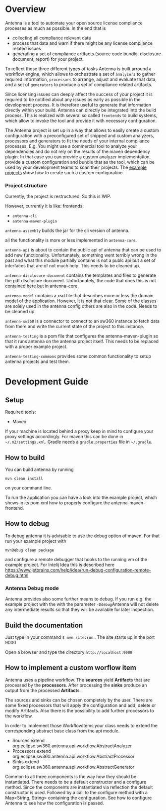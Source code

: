 # Overview
Antenna is a tool to automate your open source license compliance processes as much as possible. In the end that is 
 
 - collecting all compliance relevant data
 - process that data and warn if there might be any license compliance related issues
 - generating a set of compliance artifacts (source code bundle, disclosure document, report) for your project. 
 
 To reflect those three different types of tasks Antenna is built arround a workflow engine, which allows to orchestrate a set of ```analyzers``` to gather required information, ```processors``` to arrange, adjust and evaluate that data, and a set of ```generators``` to produce a set of compliance related artifacts.
 
 Since licensing issues can deeply affect the success of your project it is required to be notified about any issues as early as possible in the development process. It is therefore useful to generate that information directly within your build. Antenna can directly be integrated into the build process. This is realized with several so called ```frontends``` to build systems, which allow to invoke the tool and provide it with necessary configuration.
 
 
 The Antenna project is set up in a way that allows to easily create a custom configuration with a preconfigured set of shipped and custom analyzers, processors and generators to fit the needs of your internal compliance processes. E.g. You might use a commercial tool to analyze your dependencies and do not rely on the results of the maven dependency plugin. In that case you can provide a custom analyzer implementation, provide a custom configuration and bundle that as the tool, which can be used by your development teams to scan their projects. The [example projects](https://github.com/bsinno/osm-antenna-2.0/tree/master/example-projects) show how to create such a custom configuration.
 
 
 
### Project structure
 
 Currently, the project is restructured. So this is WIP.
 
 However, currently it is like:
 frontends:
 - ```antenna-cli```
 - ```antenna-maven-plugin```
 
 ```antenna-assembly``` builds the jar for the cli version of antenna.
 
 all the functionality is more or less implemented in ```antenna-core```.
 
 ```antenna-api``` is about to contain the public api of antenna that can be used to add new functionality. Unfortunately, something went terribly wrong in the past and what this module partially contains is not a publc api but a set of interfaces that are of not much help. This needs to be cleaned up.
 
 ```antenna-disclosure-document``` contains the templates and files to generate the pdf disclosure document. Unfortunately, the code that does this is not contained here but in antenna-core.
 
 ```antenna-model``` contains a xsd file that describes more or less the domain model of the application. However, it is not that clear. Some of the classes are solely used in the antenna config others are also in the code. Needs to be cleaned up.
 
 ```antenna-sw360``` is a connector to connect to an sw360 instance to fetch data from there and write the current state of the project to this instance.
 
 ```antenna-testing``` is a pom file that configures the antenna-maven-plugin so that it runs antenna on the antenna project itself. This needs to be replaced with a proper example project.
 
 ```antenna-testing-commons``` provides some common functionality to setup antenna projects and test them.
 
 
 
 


# Development Guide

## Setup

Required tools:

- Maven

If your machine is located behind a proxy keep in mind to configure your proxy settings accordingly. For maven this can be done in `~/.m2/settings.xml`. Gradle needs a `gradle.properties` file in `~/.gradle`.

## How to build

You can build antenna by running

```
mvn clean install
```

on your command line.


To run the application you can have a look into the example project, which shows in its pom xml how to properly configure the antenna-maven-frontend.


## How to debug
To debug antenna it is advisable to use the debug option of maven. For that run your example project with
```
mvnDebug clean package
```
and configure a remote debugger that hooks to the running vm of the example project. For Intelij Idea this is described here https://www.jetbrains.com/help/idea/run-debug-configuration-remote-debug.html

### Antenna Debug mode 

Antenna provides also some further means to debug. If you run e.g. the example project with the with the parameter  `-Ddebug`Antenna will not delete any intermediate results so that they will be available for later inspection. 

## Build the documentation

Just type in your command `$ mvn site:run` .
The site starts up in the port 9000 

Open a browser and type the directory `http://localhost:9000`

## How to implement a custom worflow item

Antenna uses a pipeline workflow. The **sources** yield **Artifact**s that are
processed by the **processors**. After processing the **sinks** produce an
output from the processed **Artifact**s.

The sources and sinks can be chosen completely by the user. There are some
fixed processors that will apply the configuration and add, delete or modify
Artifacts. Also there is the possibility to add further processors to the
workflow.

In order to implement those WorkflowItems your class needs to extend the
corresponding abstract base class from the api module.

* Sources extend org.eclipse.sw360.antenna.api.workflow.AbstractAnalyzer
* Processors extend org.eclipse.sw360.antenna.api.workflow.AbstractProcessor
* Sinks extend org.eclipse.sw360.antenna.api.workflow.AbstractGenerator

Common to all three components is the way how they should be instantiated.
There needs to be a default constructor and a configure method.
Since the components are instantiated via reflection the default constructor is used. Followed by a call to the configure method with a Map<String, String> containing the configuration.
See how to configure Antenna to see how the configuration is passed.

